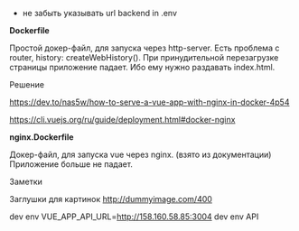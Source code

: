 
* не забыть указывать url backend in .env

**Dockerfile**
    
Простой докер-файл, для запуска через http-server. Есть проблема с router, history: createWebHistory().
При принудительной перезагрузке страницы приложение падает.
Ибо ему нужно раздавать index.html.

Решение 

https://dev.to/nas5w/how-to-serve-a-vue-app-with-nginx-in-docker-4p54

https://cli.vuejs.org/ru/guide/deployment.html#docker-nginx

**nginx.Dockerfile**

Докер-файл, для запуска vue через nginx. (взято из документации)
Приложение больше не падает.

Заметки

Заглушки для картинок 
    http://dummyimage.com/400


dev env VUE_APP_API_URL=http://158.160.58.85:3004
dev env API